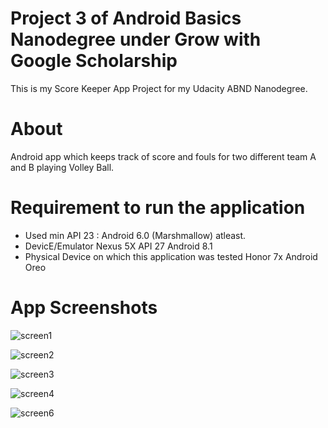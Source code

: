 **Project 3 of Android Basics Nanodegree under Grow with Google Scholarship**
===============================================================================

This is my  Score Keeper App Project for my Udacity ABND Nanodegree.


**About**
=========


Android app which keeps track of score and fouls for two different team A and B playing Volley Ball.

**Requirement to run the application**
=======================================

* Used min API 23 :   Android 6.0 (Marshmallow) atleast.
* DevicE/Emulator Nexus 5X API 27 Android 8.1
* Physical Device on which this application was tested Honor 7x Android Oreo

**App Screenshots**
====================

![screen1](https://drive.google.com/open?id=1LrBMdLgM9GVF9FfBr83MK--TdNGNW0oh)


![screen2](https://drive.google.com/open?id=1Xcl5gVfMvbwejC_lVTe4uIk4GRG-liUi)


![screen3](https://drive.google.com/open?id=1wQpFyGuIJvrNcHOwz_6XkKB_Nj-5MeQS)


![screen4](https://drive.google.com/open?id=1UQE--6asBStcq6eH78bi7dXyUo-LhGto)

![screen6](https://drive.google.com/open?id=1Y4Fla5yPpeBIJKMDQV1o2S39n-RGUznA)
